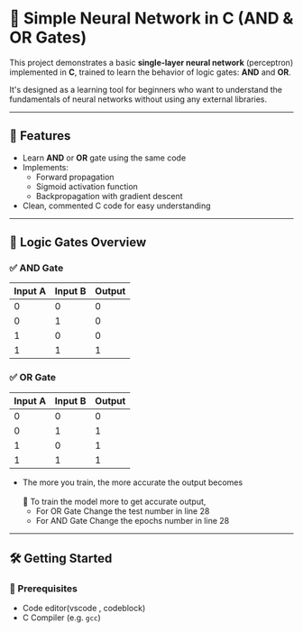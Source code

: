 # 🧠 Simple Neural Network in C (AND & OR Gates)  


This project demonstrates a basic **single-layer neural network** (perceptron) implemented in **C**, trained to learn the behavior of logic gates: **AND** and **OR**.

It's designed as a learning tool for beginners who want to understand the fundamentals of neural networks without using any external libraries.

---

## 🚀 Features

- Learn **AND** or **OR** gate using the same code
- Implements:
  - Forward propagation
  - Sigmoid activation function
  - Backpropagation with gradient descent
- Clean, commented C code for easy understanding

---

## 🧪 Logic Gates Overview

### ✅ AND Gate

| Input A | Input B | Output |
|---------|---------|--------|
|   0     |    0    |   0    |
|   0     |    1    |   0    |
|   1     |    0    |   0    |
|   1     |    1    |   1    |

### ✅ OR Gate

| Input A | Input B | Output |
|---------|---------|--------|
|   0     |    0    |   0    |
|   0     |    1    |   1    |
|   1     |    0    |   1    |
|   1     |    1    |   1    |

- The more you train, the more accurate the output becomes
   <br><br>
  📡  To train the model more to get accurate output,
     - For OR Gate Change the test number in line 28
     - For AND Gate Change the epochs number in line 28
    
---

## 🛠️ Getting Started

### 🔧 Prerequisites
- Code editor(vscode , codeblock)
- C Compiler (e.g. `gcc`)















